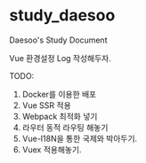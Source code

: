 # study_daesoo
Daesoo's Study Document

Vue 환경설정 Log 작성해두자.

TODO:
1. Docker를 이용한 배포
2. Vue SSR 적용
3. Webpack 최적화 넣기
4. 라우터 동적 라우팅 해놓기
5. Vue-I18N을 통한 국제와 박아두기.
6. Vuex 적용해놓기.
